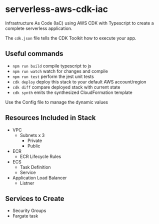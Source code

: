 # serverless-aws-cdk-iac
Infrastructure As Code (IaC) using AWS CDK with Typescript to create a complete serverless application.

The `cdk.json` file tells the CDK Toolkit how to execute your app.

## Useful commands

 * `npm run build`   compile typescript to js
 * `npm run watch`   watch for changes and compile
 * `npm run test`    perform the jest unit tests
 * `cdk deploy`      deploy this stack to your default AWS account/region
 * `cdk diff`        compare deployed stack with current state
 * `cdk synth`       emits the synthesized CloudFormation template

Use the Config file to manage the dynamic values

## Resources Included in Stack

- VPC
  - Subnets x 3
    - Private
    - Public
- ECR
  - ECR Lifecycle Rules
- ECS
  - Task Definition
  - Service
- Application Load Balancer
  - Listner


## Services to Create

- Security Groups
- Fargate task
